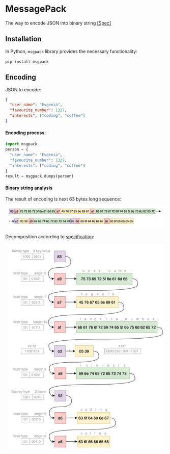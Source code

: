 
# MessagePack 
The way to encode JSON into binary string [[Spec]](https://msgpack.org)


## Installation
In Python, `msgpack` library provides the necessary functionality:

```pip install msgpack```


## Encoding

JSON to encode:
```json
{
  "user_name": "Evgenia",
  "favourite_number": 1337,
  "interests": ["coding", "coffee"]
}
```

#### Encoding process:
```python
import msgpack
person = {
  "user_name": "Evgenia",
  "favourite_number": 1337,
  "interests": ["coding", "coffee"]
}
result = msgpack.dumps(person)
```

#### Binary string analysis
The result of encoding is next 63 bytes long sequence:

![](https://raw.githubusercontent.com/Genvekt/data-encoding-techniques/main/images/message_pach_string.png)

Decomposition according to [specification](https://github.com/msgpack/msgpack/blob/master/spec.md#map-format-family):

![](https://raw.githubusercontent.com/Genvekt/data-encoding-techniques/main/images/message_pack.png)
